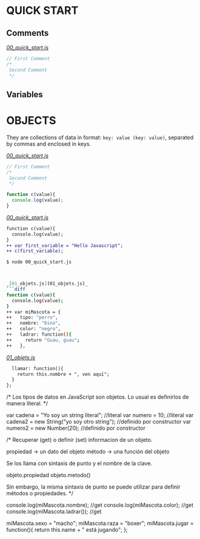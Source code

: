 
# QUICK START

## Comments
_[00_quick_start.js](00_quick_start.js)_
```js
// First Comment
/*
 Second Comment
 */
```

## Variables
# OBJECTS

They are collections of data in format: `key: value (key: value)`, separated by commas and enclosed in keys.

_[00_quick_start.js](00_quick_start.js)_
```js
// First Comment
/*
 Second Comment
 */

function c(value){
  console.log(value);
}
```

_[00_quick_start.js](00_quick_start.js)_
```diff
function c(value){
  console.log(value);
}
++ var first_variable = "Hello Javascript";
++ c(first_variable);
```

```bash
$ node 00_quick_start.js



_[01_objets.js](01_objets.js)_
```diff
function c(value){
  console.log(value);
}
++ var miMascota = {
++   tipo: "perro",
++   nombre: "Dino",
++   color: "negro",
++   ladrar: function(){
++     return "Guau, guau";
++   },
```

_[01_objets.js](01_objets.js)_
```diff
  llamar: function(){
    return this.nombre + ", ven aquí";
  }
};
```




/*
Los tipos de datos en JavaScript son objetos. Lo usual es definirlos de manera literal. 
*/

var cadena = "Yo soy un string literal"; //literal
var numero = 10; //literal
var cadena2 = new String("yo soy otro string"); //definido por constructor
var numero2 = new Number(20); //definido por constructor

/*
  Recuperar (get) o definir (set) informacion de un objeto.

  propiedad -> un dato del objeto
  método -> una función del objeto

  Se los llama con sintaxis de punto y el nombre de la clave.

  objeto.propiedad
  objeto.metodo()

  Sin embargo, la misma sintaxis de punto se puede utilizar para definir métodos o propiedades.
*/

console.log(miMascota.nombre);    //get
console.log(miMascota.color);     //get
console.log(miMascota.ladrar());  //get

miMascota.sexo = "macho";
miMascota.raza = "boxer";
miMascota.jugar = function(){
  return this.name + " está jugando";
};